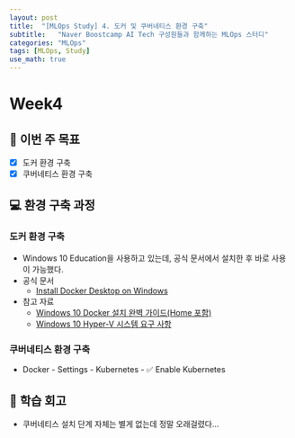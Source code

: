 ```yaml
---
layout: post
title:  "[MLOps Study] 4. 도커 및 쿠버네티스 환경 구축"
subtitle:   "Naver Boostcamp AI Tech 구성원들과 함께하는 MLOps 스터디"
categories: "MLOps"
tags: [MLOps, Study]
use_math: true
---
```


# Week4

## 📝 이번 주 목표

- [x] 도커 환경 구축
- [x] 쿠버네티스 환경 구축

## 💻 환경 구축 과정

### 도커 환경 구축

* Windows 10 Education을 사용하고 있는데, 공식 문서에서 설치한 후 바로 사용이 가능했다.
* 공식 문서
  * [Install Docker Desktop on Windows](https://docs.docker.com/desktop/windows/install/)
* 참고 자료
  * [Windows 10 Docker 설치 완벽 가이드(Home 포함)](https://www.lainyzine.com/ko/article/a-complete-guide-to-how-to-install-docker-desktop-on-windows-10/)
  * [Windows 10 Hyper-V 시스템 요구 사항](https://docs.microsoft.com/ko-kr/virtualization/hyper-v-on-windows/reference/hyper-v-requirements)

### 쿠버네티스 환경 구축

* Docker - Settings - Kubernetes - ✅ Enable Kubernetes

## 🚀 학습 회고

* 쿠버네티스 설치 단계 자체는 별게 없는데 정말 오래걸렸다...

